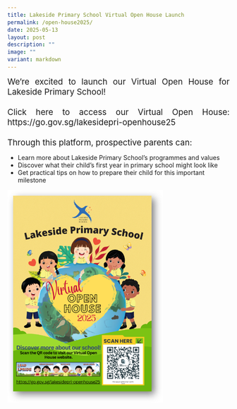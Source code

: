 ```yaml
---
title: Lakeside Primary School Virtual Open House Launch
permalink: /open-house2025/
date: 2025-05-13
layout: post
description: ""
image: ""
variant: markdown
---
```

<div style="font-size:14pt;" align="justify">We’re excited to launch our Virtual Open House for Lakeside Primary School!
<br><br>
Click here to access our Virtual Open House:
<a style="text-decoration: none" href="https://go.gov.sg/lakesidepri-openhouse25">https://go.gov.sg/lakesidepri-openhouse25</a>
<br><br>
Through this platform, prospective parents can:</div>
<ul><li>Learn more about Lakeside Primary School’s programmes and values</li>
<li>Discover what their child’s first year in primary school might look like</li>
<li>Get practical tips on how to prepare their child for this important milestone</li></ul>



<a style="text-decoration: none" href="https://go.gov.sg/lakesidepri-openhouse"><img src="/images/Announcements/OPEN_HOUSE_2025.png" style="width: 70%; height: 70%;"></a>